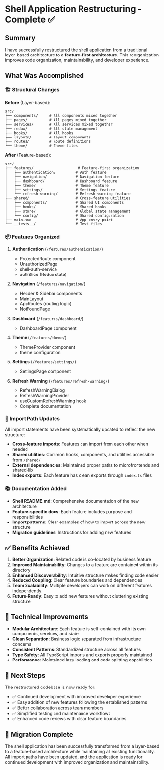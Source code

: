 # Shell Application Restructuring - Complete ✅

## Summary

I have successfully restructured the shell application from a traditional layer-based architecture to a **feature-first architecture**. This reorganization improves code organization, maintainability, and developer experience.

## What Was Accomplished

### 🏗️ **Structural Changes**

**Before** (Layer-based):
```
src/
├── components/     # All components mixed together
├── pages/          # All pages mixed together  
├── services/       # All services mixed together
├── redux/          # All state management
├── hooks/          # All hooks
├── layouts/        # Layout components
├── routes/         # Route definitions
└── theme/          # Theme files
```

**After** (Feature-based):
```
src/
├── features/                    # Feature-first organization
│   ├── authentication/         # Auth feature
│   ├── navigation/             # Navigation feature
│   ├── dashboard/              # Dashboard feature
│   ├── theme/                  # Theme feature
│   ├── settings/               # Settings feature
│   └── refresh-warning/        # Refresh warning feature
├── shared/                     # Cross-feature utilities
│   ├── components/             # Shared UI components
│   ├── hooks/                  # Shared hooks
│   ├── store/                  # Global state management
│   └── config/                 # Shared configuration
├── main.tsx                    # App entry point
└── __tests__/                  # Test files
```

### 📦 **Features Organized**

1. **Authentication** (`/features/authentication/`)
   - ProtectedRoute component
   - UnauthorizedPage  
   - shell-auth-service
   - authSlice (Redux state)

2. **Navigation** (`/features/navigation/`)
   - Header & Sidebar components
   - MainLayout
   - AppRoutes (routing logic)
   - NotFoundPage

3. **Dashboard** (`/features/dashboard/`)
   - DashboardPage component

4. **Theme** (`/features/theme/`)
   - ThemeProvider component  
   - theme configuration

5. **Settings** (`/features/settings/`)
   - SettingsPage component

6. **Refresh Warning** (`/features/refresh-warning/`)
   - RefreshWarningDialog
   - RefreshWarningProvider
   - useCustomRefreshWarning hook
   - Complete documentation

### 🔄 **Import Path Updates**

All import statements have been systematically updated to reflect the new structure:

- **Cross-feature imports**: Features can import from each other when needed
- **Shared utilities**: Common hooks, components, and utilities accessible from `/shared/`
- **External dependencies**: Maintained proper paths to microfrontends and shared-lib
- **Index exports**: Each feature has clean exports through `index.ts` files

### 📚 **Documentation Added**

- **Shell README.md**: Comprehensive documentation of the new architecture
- **Feature-specific docs**: Each feature includes purpose and responsibilities
- **Import patterns**: Clear examples of how to import across the new structure
- **Migration guidelines**: Instructions for adding new features

## ✅ **Benefits Achieved**

1. **Better Organization**: Related code is co-located by business feature
2. **Improved Maintainability**: Changes to a feature are contained within its directory  
3. **Enhanced Discoverability**: Intuitive structure makes finding code easier
4. **Reduced Coupling**: Clear feature boundaries and dependencies
5. **Team Scalability**: Multiple developers can work on different features independently
6. **Future-Ready**: Easy to add new features without cluttering existing structure

## 🔧 **Technical Improvements**

- **Modular Architecture**: Each feature is self-contained with its own components, services, and state
- **Clean Separation**: Business logic separated from infrastructure concerns
- **Consistent Patterns**: Standardized structure across all features
- **Type Safety**: All TypeScript imports and exports properly maintained
- **Performance**: Maintained lazy loading and code splitting capabilities

## 🚀 **Next Steps**

The restructured codebase is now ready for:
- ✅ Continued development with improved developer experience
- ✅ Easy addition of new features following the established patterns  
- ✅ Better collaboration across team members
- ✅ Simplified testing and maintenance workflows
- ✅ Enhanced code reviews with clear feature boundaries

## 📝 **Migration Complete**

The shell application has been successfully transformed from a layer-based to a feature-based architecture while maintaining all existing functionality. All import paths have been updated, and the application is ready for continued development with improved organization and maintainability.